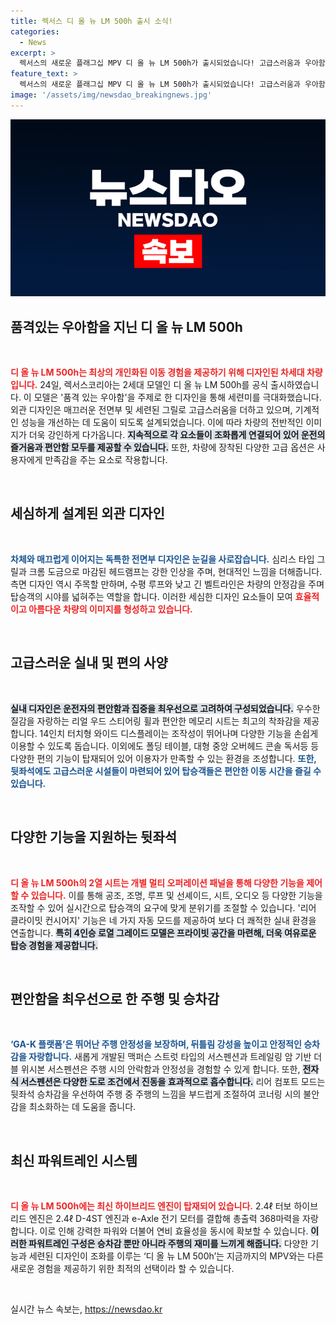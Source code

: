 ```yaml
---
title: 렉서스 디 올 뉴 LM 500h 출시 소식!
categories:
  - News
excerpt: >
  렉서스의 새로운 플래그십 MPV 디 올 뉴 LM 500h가 출시되었습니다! 고급스러움과 우아함을 지닌 이 차량은 개인화된 이동 경험을 선사하며, 첨단 기술과 안락한 승차감을 자랑합니다. 4인승 로열 그레이드 모델에서는 프라이빗한 공간을 더해주는 파티션과 48인치 울트라 와이드 디스플레이가 탑재되어 눈길을 끕니다.
feature_text: >
  렉서스의 새로운 플래그십 MPV 디 올 뉴 LM 500h가 출시되었습니다! 고급스러움과 우아함을 지닌 이 차량은 개인화된 이동 경험을 선사하며, 첨단 기술과 안락한 승차감을 자랑합니다. 4인승 로열 그레이드 모델에서는 프라이빗한 공간을 더해주는 파티션과 48인치 울트라 와이드 디스플레이가 탑재되어 눈길을 끕니다.
image: '/assets/img/newsdao_breakingnews.jpg'
---
```


<p><img src="/assets/img/newsdao_breakingnews.jpg" alt="pcversion 속보" /></p>

<h2 data-ke-size="size26">품격있는 우아함을 지닌 디 올 뉴 LM 500h</h2>

<p data-ke-size="size16">&nbsp;</p>

<p data-ke-size="size16"><b><span style="color: #ee2323;">디 올 뉴 LM 500h는 최상의 개인화된 이동 경험을 제공하기 위해 디자인된 차세대 차량입니다.</span></b> 24일, 렉서스코리아는 2세대 모델인 디 올 뉴 LM 500h를 공식 출시하였습니다. 이 모델은 '품격 있는 우아함'을 주제로 한 디자인을 통해 세련미를 극대화했습니다. 외관 디자인은 매끄러운 전면부 및 세련된 그릴로 고급스러움을 더하고 있으며, 기계적인 성능을 개선하는 데 도움이 되도록 설계되었습니다. 이에 따라 차량의 전반적인 이미지가 더욱 강인하게 다가옵니다. <b><span style="background-color: #21538527;">지속적으로 각 요소들이 조화롭게 연결되어 있어 운전의 즐거움과 편안함 모두를 제공할 수 있습니다.</span></b> 또한, 차량에 장착된 다양한 고급 옵션은 사용자에게 만족감을 주는 요소로 작용합니다.</p>

<p data-ke-size="size16">&nbsp;</p>

<h2 data-ke-size="size26">세심하게 설계된 외관 디자인</h2>

<p data-ke-size="size16">&nbsp;</p>

<p data-ke-size="size16"><b><span style="color: #1a5490;">차체와 매끄럽게 이어지는 독특한 전면부 디자인은 눈길을 사로잡습니다.</span></b> 심리스 타입 그릴과 크롬 도금으로 마감된 헤드램프는 강한 인상을 주며, 현대적인 느낌을 더해줍니다. 측면 디자인 역시 주목할 만하며, 수평 루프와 낮고 긴 벨트라인은 차량의 안정감을 주며 탑승객의 시야를 넓혀주는 역할을 합니다. 이러한 세심한 디자인 요소들이 모여 <b><span style="color: #ee2323;">효율적이고 아름다운 차량의 이미지를 형성하고 있습니다.</span></b></p>

<p data-ke-size="size16">&nbsp;</p>

<h2 data-ke-size="size26">고급스러운 실내 및 편의 사양</h2>

<p data-ke-size="size16">&nbsp;</p>

<p data-ke-size="size16"><b><span style="background-color: #21538527;">실내 디자인은 운전자의 편안함과 집중을 최우선으로 고려하여 구성되었습니다.</span></b> 우수한 질감을 자랑하는 리얼 우드 스티어링 휠과 편안한 메모리 시트는 최고의 착좌감을 제공합니다. 14인치 터치형 와이드 디스플레이는 조작성이 뛰어나며 다양한 기능을 손쉽게 이용할 수 있도록 돕습니다. 이외에도 폴딩 테이블, 대형 중앙 오버헤드 콘솔 독서등 등 다양한 편의 기능이 탑재되어 있어 이용자가 만족할 수 있는 환경을 조성합니다. <b><span style="color: #1a5490;">또한, 뒷좌석에도 고급스러운 시설들이 마련되어 있어 탑승객들은 편안한 이동 시간을 즐길 수 있습니다.</span></b></p>

<p data-ke-size="size16">&nbsp;</p>

<h2 data-ke-size="size26">다양한 기능을 지원하는 뒷좌석</h2>

<p data-ke-size="size16">&nbsp;</p>

<p data-ke-size="size16"><b><span style="color: #ee2323;">디 올 뉴 LM 500h의 2열 시트는 개별 멀티 오퍼레이션 패널을 통해 다양한 기능을 제어할 수 있습니다.</span></b> 이를 통해 공조, 조명, 루프 및 선셰이드, 시트, 오디오 등 다양한 기능을 조작할 수 있어 실시간으로 탑승객의 요구에 맞게 분위기를 조절할 수 있습니다. '리어 클라이밋 컨시어지' 기능은 네 가지 자동 모드를 제공하여 보다 더 쾌적한 실내 환경을 연출합니다. <b><span style="background-color: #21538527;">특히 4인승 로열 그레이드 모델은 프라이빗 공간을 마련해, 더욱 여유로운 탑승 경험을 제공합니다.</span></b></p>

<p data-ke-size="size16">&nbsp;</p>

<h2 data-ke-size="size26">편안함을 최우선으로 한 주행 및 승차감</h2>

<p data-ke-size="size16">&nbsp;</p>

<p data-ke-size="size16"><b><span style="color: #1a5490;">‘GA-K 플랫폼’은 뛰어난 주행 안정성을 보장하며, 뒤틀림 강성을 높이고 안정적인 승차감을 자랑합니다.</span></b> 새롭게 개발된 맥퍼슨 스트럿 타입의 서스펜션과 트레일링 암 기반 더블 위시본 서스펜션은 주행 시의 안락함과 안정성을 경험할 수 있게 합니다. 또한, <b><span style="background-color: #21538527;">전자식 서스펜션은 다양한 도로 조건에서 진동을 효과적으로 흡수합니다.</span></b> 리어 컴포트 모드는 뒷좌석 승차감을 우선하여 주행 중 주행의 느낌을 부드럽게 조절하여 코너링 시의 불안감을 최소화하는 데 도움을 줍니다.</p>

<p data-ke-size="size16">&nbsp;</p>

<h2 data-ke-size="size26">최신 파워트레인 시스템</h2>

<p data-ke-size="size16">&nbsp;</p>

<p data-ke-size="size16"><b><span style="color: #ee2323;">디 올 뉴 LM 500h에는 최신 하이브리드 엔진이 탑재되어 있습니다.</span></b> 2.4ℓ 터보 하이브리드 엔진은 2.4ℓ D-4ST 엔진과 e-Axle 전기 모터를 결합해 총출력 368마력을 자랑합니다. 이로 인해 강력한 파워와 더불어 연비 효율성을 동시에 확보할 수 있습니다. <b><span style="background-color: #21538527;">이러한 파워트레인 구성은 승차감 뿐만 아니라 주행의 재미를 느끼게 해줍니다.</span></b> 다양한 기능과 세련된 디자인이 조화를 이루는 ‘디 올 뉴 LM 500h’는 지금까지의 MPV와는 다른 새로운 경험을 제공하기 위한 최적의 선택이라 할 수 있습니다.</p>

<p data-ke-size="size16">&nbsp;</p>
실시간 뉴스 속보는, <a href="https://newsdao.kr" rel="dofollow">https://newsdao.kr</a>


